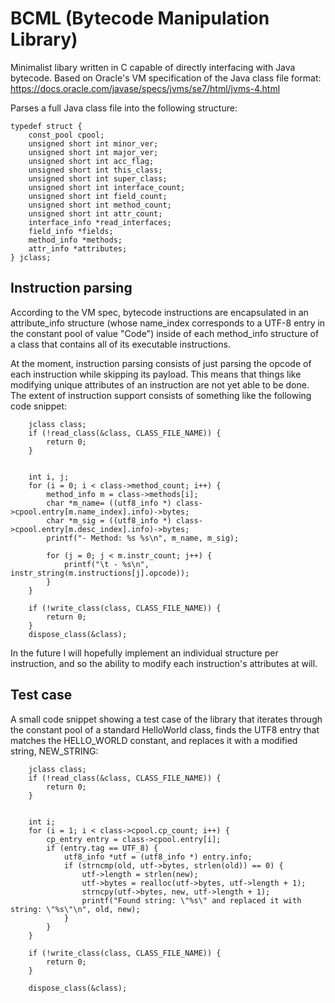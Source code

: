 # BCML (Bytecode Manipulation Library)

Minimalist libary written in C capable of directly interfacing with Java bytecode. 
Based on Oracle's VM specification of the Java class file format: https://docs.oracle.com/javase/specs/jvms/se7/html/jvms-4.html


Parses a full Java class file into the following structure:
```
typedef struct {
	const_pool cpool;
	unsigned short int minor_ver;
	unsigned short int major_ver;
	unsigned short int acc_flag;
	unsigned short int this_class;
	unsigned short int super_class;
	unsigned short int interface_count;
	unsigned short int field_count;
	unsigned short int method_count;
	unsigned short int attr_count;
	interface_info *read_interfaces;
	field_info *fields;
	method_info *methods;
	attr_info *attributes;
} jclass;
```

## Instruction parsing
According to the VM spec, bytecode instructions are encapsulated in an attribute_info structure (whose name_index corresponds to a UTF-8 entry in the constant pool of value "Code") inside of each method_info structure of a class that contains all of its executable instructions.

At the moment, instruction parsing consists of just parsing the opcode of each instruction while skipping its payload. This means that things like modifying unique attributes of an instruction are not yet able to be done. The extent of instruction support consists of something like the following code snippet: 
```
	jclass class;
	if (!read_class(&class, CLASS_FILE_NAME)) {
		return 0;
	}


	int i, j;
	for (i = 0; i < class->method_count; i++) {
		method_info m = class->methods[i];
		char *m_name= ((utf8_info *) class->cpool.entry[m.name_index].info)->bytes;
		char *m_sig = ((utf8_info *) class->cpool.entry[m.desc_index].info)->bytes;
		printf("- Method: %s %s\n", m_name, m_sig);

		for (j = 0; j < m.instr_count; j++) {
			printf("\t - %s\n", instr_string(m.instructions[j].opcode));
		}
	}

	if (!write_class(class, CLASS_FILE_NAME)) {
		return 0;
	}
	dispose_class(&class);
```


In the future I will hopefully implement an individual structure per instruction, and so the ability to modify each instruction's attributes at will.

## Test case
A small code snippet showing a test case of the library that iterates through the constant pool of a standard HelloWorld class, finds the UTF8 entry that matches the HELLO_WORLD constant, and replaces it with a modified string, NEW_STRING:
```
	jclass class;
	if (!read_class(&class, CLASS_FILE_NAME)) {
		return 0;
	}


	int i;
	for (i = 1; i < class->cpool.cp_count; i++) {
		cp_entry entry = class->cpool.entry[i];
		if (entry.tag == UTF_8) {
			utf8_info *utf = (utf8_info *) entry.info;
			if (strncmp(old, utf->bytes, strlen(old)) == 0) {
				utf->length = strlen(new);
				utf->bytes = realloc(utf->bytes, utf->length + 1);
				strncpy(utf->bytes, new, utf->length + 1);
				printf("Found string: \"%s\" and replaced it with string: \"%s\"\n", old, new);
			}
		}
	}

	if (!write_class(class, CLASS_FILE_NAME)) {
		return 0;
	}

	dispose_class(&class);
```

